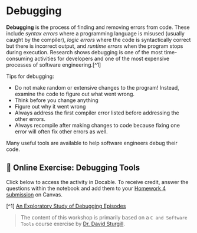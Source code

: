 # Debugging

**Debugging** is the process of finding and removing errors from code. These include _syntax errors_ where a programming language is misused (usually caught by the compiler), _logic errors_ where the code is syntactically correct but there is incorrect output, and _runtime errors_ when the program stops during execution. Research shows debugging is one of the most time-consuming activities for developers and one of the most expensive processes of software engineering.[^1]

Tips for debugging:
- Do not make random or extensive changes to the program! Instead, examine the code to figure out what went wrong.
- Think before you change anything
- Figure out why it went wrong
- Always address the first compiler error listed before addressing the other errors.
- Always recompile after making changes to code because fixing one error will often fix other errors as well.

Many useful tools are available to help software engineers debug their code. 


## 📒 Online Exercise: Debugging Tools

Click below to access the activity in Docable. To receive credit, answer the questions within the notebook and add them to your [Homework 4 submission](https://canvas.vt.edu/courses/145256/assignments/1384322) on Canvas.



[^1] [An Exploratory Study of Debugging Episodes](https://arxiv.org/pdf/2105.02162.pdf)

> The content of this workshop is primarily based on a `C and Software Tools` course exercise by [Dr. David Sturgill](https://www.csc.ncsu.edu/people/dbsturgi).
